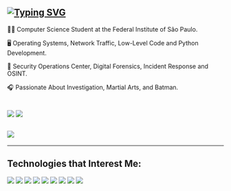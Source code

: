 [![Typing SVG](https://readme-typing-svg.demolab.com/?font=Fira+Code&pause=1000&color=F7F7F7&width=435&lines=Hey,+i'm+André+Lyra+🇧🇷)](https://git.io/typing-svg)
---------------------------------------------------------------------------------------------------------------------------------------

🕵️‍♂️ Computer Science Student at the Federal Institute of São Paulo.

🖥️ Operating Systems, Network Traffic, Low-Level Code and Python Development.

🔏 Security Operations Center, Digital Forensics, Incident Response and OSINT.

🎧 Passionate About Investigation, Martial Arts, and Batman.

#
<p align="left">
<a href="https://www.linkedin.com/in/andrelfmp3/"><img src="https://img.shields.io/badge/linkedin-%23000000?style=for-the-badge&logoColor=F2F2F2&logo=linkedin"/></a>
<a href="https://www.instagram.com/andrelfmp3/"><img src="https://img.shields.io/badge/instagram-B07219?style=for-the-badge&logoColor=&logo=instagram"/></a>

![](https://github-readme-stats.vercel.app/api/top-langs/?username=andrelfmp3&theme=great-gatsby&hide_border=false&include_all_commits=false&count_private=false&layout=compact)
-----------------------------------------
---------------------------------------------------------------------------------------------------------------------------------------



## Technologies that Interest Me:

<p align="left">
<img src="https://img.shields.io/badge/python-%23000000?logo=python&style=for-the-badge&logoColor=F2F2F2"/>
<img src="https://img.shields.io/badge/c-B07219?logo=c&style=for-the-badge&logoColor=F2F2F2"/>
<img src="https://img.shields.io/badge/assembly-%23000000.svg?style=for-the-badge&logo=assemblyscript&logoColor=white"/>
<img src="https://img.shields.io/badge/flask-B07219?logo=flask&style=for-the-badge&logoColor=F2F2F2"/>
<img src="https://img.shields.io/badge/LetsDefend-%23000000?logo=letsdefend&style=for-the-badge&logoColor=F2F2F2"/>
<img src="https://img.shields.io/badge/archlinux-B07219?logo=archlinux&style=for-the-badge&logoColor=F2F2F2"/>
<img src="https://img.shields.io/badge/TryHackMe-%23000000?logo=tryhackme&style=for-the-badge&logoColor=F2F2F2"/>
<img src="https://img.shields.io/badge/splunk-B07219.svg?style=for-the-badge&logo=splunk&logoColor=F2F2F2" />
<img src="https://img.shields.io/badge/cisco-%23000000.svg?style=for-the-badge&logo=cisco&logoColor=F2F2F2" />

